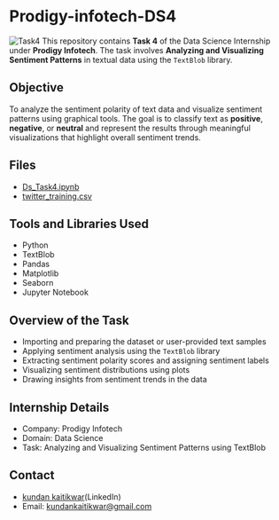 # Prodigy-infotech-DS4

![Task4](https://github.com/user-attachments/assets/12d41d09-9026-467e-a708-eadeb5f9868d)
This repository contains **Task 4** of the Data Science Internship under **Prodigy Infotech**. The task involves **Analyzing and Visualizing Sentiment Patterns** in textual data using the `TextBlob` library.

## Objective
To analyze the sentiment polarity of text data and visualize sentiment patterns using graphical tools. The goal is to classify text as **positive**, **negative**, or **neutral** and represent the results through meaningful visualizations that highlight overall sentiment trends.

## Files
- <a>[Ds_Task4.ipynb ](https://github.com/Kkundan04/Prodigy-infotech-DS4/blob/main/Ds_Task4.ipynb)</a>
- <a>[twitter_training.csv ](https://github.com/Kkundan04/Prodigy-infotech-DS4/blob/main/twitter_training.csv)</a>

## Tools and Libraries Used
- Python
- TextBlob
- Pandas
- Matplotlib
- Seaborn
- Jupyter Notebook

## Overview of the Task
- Importing and preparing the dataset or user-provided text samples
- Applying sentiment analysis using the `TextBlob` library
- Extracting sentiment polarity scores and assigning sentiment labels
- Visualizing sentiment distributions using plots
- Drawing insights from sentiment trends in the data

## Internship Details
- Company: Prodigy Infotech
- Domain: Data Science
- Task: Analyzing and Visualizing Sentiment Patterns using TextBlob

##  Contact
- <a>[kundan kaitikwar](https://www.linkedin.com/in/kundan-kaitikwar-93675b342?utm_source=share&utm_campaign=share_via&utm_content=profile&utm_medium=ios_app)(LinkedIn)</a>
- Email: kundankaitikwar@gmail.com
